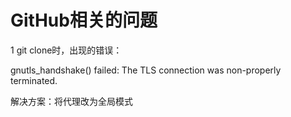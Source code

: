 # GitHub相关的问题

1 git clone时，出现的错误：

gnutls_handshake() failed: The TLS connection was non-properly terminated.

解决方案：将代理改为全局模式



